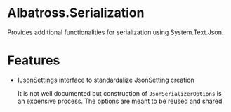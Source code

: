 # Albatross.Serialization
Provides additional functionalities for serialization using System.Text.Json.

# Features
* [IJsonSettings](./IJsonSettings.cs) interface to standardalize JsonSetting creation
	
	It is not well documented but construction of `JsonSerializerOptions` is an expensive process.  The options are meant to be reused and shared.
	
